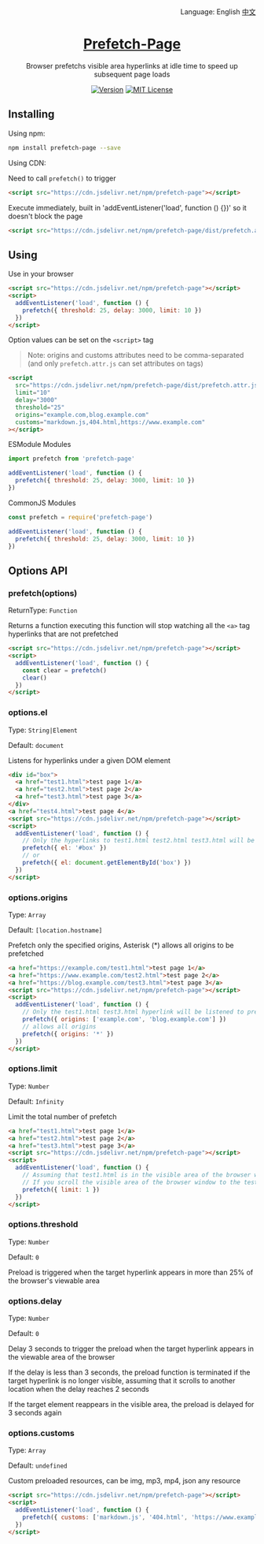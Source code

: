 <div align="right">
  Language:
  English
  <a title="中文" href="/README.md">中文</a>
</div>

<h1 align="center"><a href="https://github.com/Lete114/Prefetch-Page" target="_blank">Prefetch-Page</a></h1>
<p align="center">Browser prefetchs visible area hyperlinks at idle time to speed up subsequent page loads</p>

<p align="center">
    <a href="https://github.com/Lete114/Prefetch-Page/releases/"><img src="https://img.shields.io/npm/v/prefetch-page?logo=npm" alt="Version"></a>
    <a href="https://github.com/Lete114/Prefetch-Page/blob/master/LICENSE"><img src="https://img.shields.io/github/license/Lete114/Prefetch-Page?color=FF5531" alt="MIT License"></a>
</p>

## Installing

Using npm:

```bash
npm install prefetch-page --save
```

Using CDN:

Need to call `prefetch()` to trigger

```html
<script src="https://cdn.jsdelivr.net/npm/prefetch-page"></script>
```

Execute immediately, built in 'addEventListener('load', function () {})' so it doesn't block the page

```html
<script src="https://cdn.jsdelivr.net/npm/prefetch-page/dist/prefetch.attr.js"></script>
```

## Using

Use in your browser

```html
<script src="https://cdn.jsdelivr.net/npm/prefetch-page"></script>
<script>
  addEventListener('load', function () {
    prefetch({ threshold: 25, delay: 3000, limit: 10 })
  })
</script>
```

Option values can be set on the `<script>` tag

> Note: origins and customs attributes need to be comma-separated (and only `prefetch.attr.js` can set attributes on tags)

```html
<script
  src="https://cdn.jsdelivr.net/npm/prefetch-page/dist/prefetch.attr.js"
  limit="10"
  delay="3000"
  threshold="25"
  origins="example.com,blog.example.com"
  customs="markdown.js,404.html,https://www.example.com"
></script>
```

ESModule Modules

```js
import prefetch from 'prefetch-page'

addEventListener('load', function () {
  prefetch({ threshold: 25, delay: 3000, limit: 10 })
})
```

CommonJS Modules

```js
const prefetch = require('prefetch-page')

addEventListener('load', function () {
  prefetch({ threshold: 25, delay: 3000, limit: 10 })
})
```

## Options API

### prefetch(options)

ReturnType: `Function`

Returns a function executing this function will stop watching all the `<a>` tag hyperlinks that are not prefetched

```html
<script src="https://cdn.jsdelivr.net/npm/prefetch-page"></script>
<script>
  addEventListener('load', function () {
    const clear = prefetch()
    clear()
  })
</script>
```

### options.el

Type: `String|Element`

Default: `document`

Listens for hyperlinks under a given DOM element

```html
<div id="box">
  <a href="test1.html">test page 1</a>
  <a href="test2.html">test page 2</a>
  <a href="test3.html">test page 3</a>
</div>
<a href="test4.html">test page 4</a>
<script src="https://cdn.jsdelivr.net/npm/prefetch-page"></script>
<script>
  addEventListener('load', function () {
    // Only the hyperlinks to test1.html test2.html test3.html will be listened to for prefetching
    prefetch({ el: '#box' })
    // or
    prefetch({ el: document.getElementById('box') })
  })
</script>
```

### options.origins

Type: `Array`

Default: `[location.hostname]`

Prefetch only the specified origins, Asterisk (\*) allows all origins to be prefetched

```html
<a href="https://example.com/test1.html">test page 1</a>
<a href="https://www.example.com/test2.html">test page 2</a>
<a href="https://blog.example.com/test3.html">test page 3</a>
<script src="https://cdn.jsdelivr.net/npm/prefetch-page"></script>
<script>
  addEventListener('load', function () {
    // Only the test1.html test3.html hyperlink will be listened to prefetch
    prefetch({ origins: ['example.com', 'blog.example.com'] })
    // allows all origins
    prefetch({ origins: '*' })
  })
</script>
```

### options.limit

Type: `Number`

Default: `Infinity`

Limit the total number of prefetch

```html
<a href="test1.html">test page 1</a>
<a href="test2.html">test page 2</a>
<a href="test3.html">test page 3</a>
<script src="https://cdn.jsdelivr.net/npm/prefetch-page"></script>
<script>
  addEventListener('load', function () {
    // Assuming that test1.html is in the visible area of the browser window and has been prefetch
    // If you scroll the visible area of the browser window to the test2.html display area again, no more hyperlinks are preloaded and the limit is exceeded
    prefetch({ limit: 1 })
  })
</script>
```

### options.threshold

Type: `Number`

Default: `0`

Preload is triggered when the target hyperlink appears in more than 25% of the browser's viewable area

### options.delay

Type: `Number`

Default: `0`

Delay 3 seconds to trigger the preload when the target hyperlink appears in the viewable area of the browser

If the delay is less than 3 seconds, the preload function is terminated if the target hyperlink is no longer visible, assuming that it scrolls to another location when the delay reaches 2 seconds

If the target element reappears in the visible area, the preload is delayed for 3 seconds again

### options.customs

Type: `Array`

Default: `undefined`

Custom preloaded resources, can be img, mp3, mp4, json any resource

```html
<script src="https://cdn.jsdelivr.net/npm/prefetch-page"></script>
<script>
  addEventListener('load', function () {
    prefetch({ customs: ['markdown.js', '404.html', 'https://www.example.com'] })
  })
</script>
```
